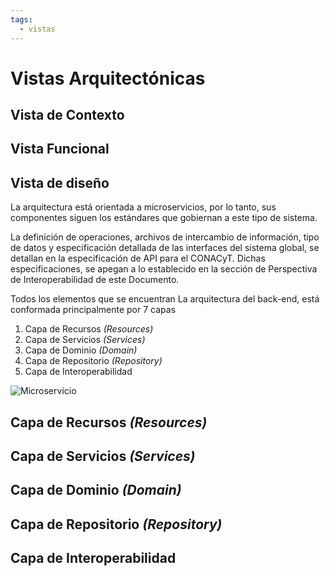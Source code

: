 ```yaml
---
tags:
  - vistas
---
```


# Vistas Arquitectónicas

## Vista de Contexto

## Vista Funcional

## Vista de diseño

La arquitectura está orientada a microservicios, por lo tanto, sus componentes siguen los estándares que gobiernan a este tipo de sistema.

La definición de operaciones, archivos de intercambio de información, tipo de datos y especificación detallada de las interfaces del sistema global, se detallan en la especificación de API para el CONACyT. Dichas especificaciones, se apegan a lo establecido en la sección de Perspectiva de Interoperabilidad de este Documento.

Todos los elementos que se encuentran
La arquitectura del back-end, está conformada principalmente por 7 capas

1. Capa de Recursos _(Resources)_
2. Capa de Servicios _(Services)_
3. Capa de Dominio _(Domain)_
4. Capa de Repositorio _(Repository)_
5. Capa de Interoperabilidad

![Microservicio](/img/vistas/layer-microservice.png)

## Capa de Recursos _(Resources)_

## Capa de Servicios _(Services)_

## Capa de Dominio _(Domain)_

## Capa de Repositorio _(Repository)_

## Capa de Interoperabilidad
